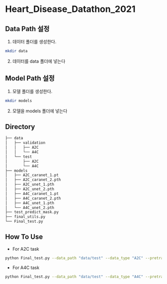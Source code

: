 # Heart_Disease_Datathon_2021

## Data Path 설정
1. 데이터 폴더를 생성한다.
```bash
mkdir data
```
2. 데이터를 data 폴더에 넣는다

## Model Path 설정
1. 모델 폴더를 생성한다.
```bash
mkdir models
```
2. 모델을 models 폴더에 넣는다

## Directory
```bash
├── data
│   ├── validation
│   │   ├── A2C
│   │   └── A4C
│   └── test
│       ├── A2C
│       └── A4C
├── models
│   ├── A2C_caranet_1.pt
│   ├── A2C_caranet_2.pth
│   ├── A2C_unet_1.pth
│   ├── A2C_unet_2.pth
│   ├── A4C_caranet_1.pt
│   ├── A4C_caranet_2.pth
│   ├── A4C_unet_1.pth
│   └── A4C_unet_2.pth
├── test_predict_mask.py
├── final_utils.py
└── Final_test.py
``` 
## How To Use
- For A2C task
```bash
python Final_test.py --data_path "data/test" --data_type "A2C" --pretrained_path "models"
```

- For A4C task
```bash
python Final_test.py --data_path "data/test" --data_type "A4C" --pretrained_path "models"
```
